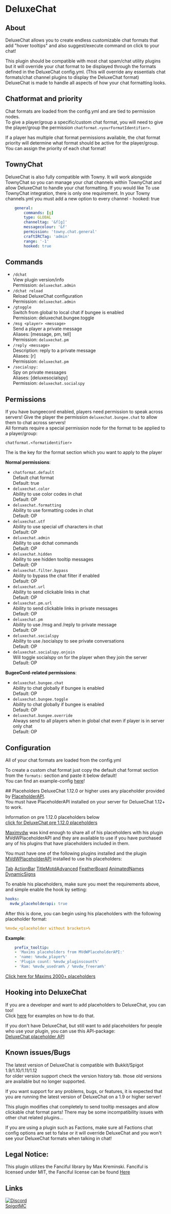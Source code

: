 # DeluxeChat
## About
DeluxeChat allows you to create endless customizable chat formats that add "hover tooltips" and also suggest/execute command on click to your chat!

This plugin should be compatible with most chat spam/chat utility plugins but it will override your chat format to be displayed through the formats defined in the DeluxeChat config.yml. (This will override any essentials chat formats/chat channel plugins to display the DeluxeChat format)  
DeluxeChat is made to handle all aspects of how your chat formatting looks.

## Chatformat and priority
Chat formats are loaded from the config.yml and are tied to permission nodes.  
To give a player/group a specific/custom chat format, you will need to give the player/group the permission `chatformat.<yourFormatIdentifier>`.

If a player has multiple chat format permissions available, the chat format priority will determine what format should be active for the player/group.  
You can assign the priority of each chat format!

## TownyChat
DeluxeChat is also fully compatible with Towny. It will work alongside TownyChat so you can manage your chat channels within TownyChat and allow DeluxeChat to handle your chat formatting. If you would like To use TownyChat integration, there is only one requirement. In your Towny channels.yml you must add a new option to every channel - hooked: true​

```yaml
    general:
        commands: [g]
        type: GLOBAL
        channeltag: '&f[g]'
        messagecolour: '&f'
        permission: 'towny.chat.general'
        craftIRCTag: 'admin'
        range: '-1'
        hooked: true
```

## Commands
* `/dchat`  
View plugin version/info  
Permission: `deluxechat.admin`
* `/dchat reload`  
Reload DeluxeChat configuration  
Permission: `deluxechat.admin`
* `/gtoggle`  
Switch from global to local chat if bungee is enabled  
Permission: deluxechat.bungee.toggle
* `/msg <player> <message>`  
Send a player a private message  
Aliases: [message, pm, tell]  
Permission: `deluxechat.pm`
* `/reply <message>`  
Description: reply to a private message  
Aliases: [r]  
Permission: `deluxechat.pm`
* `/socialspy:`  
Spy on private messages  
Aliases: [deluxesocialspy]  
Permission: `deluxechat.socialspy`

## Permissions
If you have bungeecord enabled, players need permission to speak across servers! Give the player the permission `deluxechat.bungee.chat` to allow them to chat across servers!  
All formats require a special permission node for the format to be applied to a player/group: 
```
chatformat.<formatidentifier>
```  
The <formatIdentifier> is the key for the format section which you want to apply to the player​

**Normal permissions**:
* `chatformat.default`  
Default chat format  
Default: true
* `deluxechat.color`  
Ability to use color codes in chat  
Default: OP
* `deluxechat.formatting`  
Ability to use formatting codes in chat  
Default: OP
* `deluxechat.utf`  
Ability to use special utf characters in chat  
Default: OP
* `deluxechat.admin`  
Ability to use dchat commands  
Default: OP
* `deluxechat.hidden`  
Ability to see hidden tooltip messages  
Default: OP
* `deluxechat.filter.bypass`  
Ability to bypass the chat filter if enabled  
Default: OP
* `deluxechat.url`  
Ability to send clickable links in chat  
Default: OP
* `deluxechat.pm.url`  
Ability to send clickable links in private messages  
Default: OP
* `deluxechat.pm`  
Ability to use /msg and /reply to private message  
Default: OP
* `deluxechat.socialspy`  
Ability to use /socialspy to see private conversations  
Default: OP
* `deluxechat.socialspy.onjoin`  
Will toggle socialspy on for the player when they join the server  
Default: OP

**BugeeCord-related permissions**:
* `deluxechat.bungee.chat`  
Ability to chat globally if bungee is enabled  
Default: OP
* `deluxechat.bungee.toggle`  
Ability to chat globally if bungee is enabled  
Default: OP
* `deluxechat.bungee.override`  
Always send to all players when in global chat even if player is in server only chat  
Default: OP
​
## Configuration
All of your chat formats are loaded from the config.yml

To create a custom chat format just copy the default chat format section from the `formats:` section and paste it below default!  
You can find an example-config [here](https://github.com/help-chat/DeluxeChat/tree/master/configs/config.yml)!

​## Placeholders
DeluxeChat 1.12.0 or higher uses any placeholder provided by [PlaceholderAPI](https://www.spigotmc.org/resources/placeholderapi.6245/).  
You must have PlaceholderAPI installed on your server for DeluxeChat 1.12+ to work.

Information on pre 1.12.0 placeholders below  
[click for DeluxeChat pre 1.12.0 placeholders](https://www.spigotmc.org/wiki/deluxechat-placeholders/)

[Maximvdw](http://www.spigotmc.org/resources/authors/maximvdw.6687/) was kind enough to share all of his placeholders with his plugin MVdWPlaceholderAPI and they are available to use if you have purchased any of his plugins that have placeholders included in them.

You must have one of the following plugins installed and the plugin [MVdWPlaceholderAPI](https://www.spigotmc.org/resources/mvdwplaceholderapi.11182/) installed to use his placeholders:

[Tab](http://www.spigotmc.org/resources/tab.1448/)
[ActionBar](http://www.spigotmc.org/resources/actionbar.1458/)
[TitleMotdAdvanced](http://www.spigotmc.org/resources/titlemotdadvanced.1629/)
[FeatherBoard](http://www.spigotmc.org/resources/featherboard.2691/)
[AnimatedNames](http://www.spigotmc.org/resources/animatednames.2175/)
[DynamicSigns](http://www.spigotmc.org/resources/dynamicsigns.3566/)

To enable his placeholders, make sure you meet the requirements above, and simple enable the hook by setting:  
```yaml
hooks:
  mvdw_placeholderapi: true
```
After this is done, you can begin using his placeholders with the following placeholder format:
```yaml
%mvdw_<placeholder without brackets>%
```

**Example**:​
```yaml
    prefix_tooltip:
    - 'Maxims placeholders from MVdWPlaceholderAPI:'
    - 'name: %mvdw_player%'
    - 'Plugin count: %mvdw_pluginscount%'
    - 'Ram: %mvdw_usedram% / %mvdw_freeram%'
```
[Click here for Maxims 2000+ placeholders](http://www.spigotmc.org/wiki/mvdw-placeholders/)

## Hooking into DeluxeChat
If you are a developer and want to add placeholders to DeluxeChat, you can too!  
Click [here](https://github.com/extendedclip/DeluxeChatPlaceholderAPI/blob/master/src/me/clip/placeholdertest/PlaceholderTestPlugin.java) for examples on how to do that.

If you don't have DeluxeChat, but still want to add placeholders for people who use your plugin, you can use this API-package:  
[DeluxeChat placeholder API](https://github.com/extendedclip/DeluxeChatPlaceholderAPI/tree/master/src/me/clip/deluxechat/placeholders)

## Known issues/Bugs
The latest version of DeluxeChat is compatible with Bukkit/Spigot 1.9/1.10/1.11/1.12  
for older version support check the version history tab. those old versions are available but no longer supported.

If you want support for any problems, bugs, or features, it is expected that you are running the latest version of DeluxeChat on a 1.9 or higher server!

This plugin modifies chat completely to send tooltip messages and allow clickable chat format parts! There may be some incompatibility issues with other chat related plugins...

If you are using a plugin such as Factions, make sure all Factions chat config options are set to false or it will override DeluxeChat and you won't see your DeluxeChat formats when talking in chat!
​
## Legal Notice:
This plugin utilizes the Fanciful library by Max Kreminski.
Fanciful is licensed under MIT, the Fanciful license can be found
[Here​](https://github.com/mkremins/fanciful/blob/master/LICENSE)

## Links
<a href="https://discord.gg/FtArYRQ" target="_blank"><img src="https://discordapp.com/api/guilds/164280494874165248/embed.png" alt="Discord"></a>  
[SpigotMC](https://www.spigotmc.org/resources/deluxechat.1277/)
